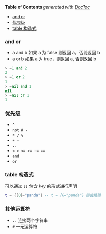 <!-- START doctoc generated TOC please keep comment here to allow auto update -->
<!-- DON'T EDIT THIS SECTION, INSTEAD RE-RUN doctoc TO UPDATE -->
**Table of Contents**  *generated with [DocToc](https://github.com/thlorenz/doctoc)*

- [and or](#and-or)
- [优先级](#%E4%BC%98%E5%85%88%E7%BA%A7)
- [table 构造式](#table-%E6%9E%84%E9%80%A0%E5%BC%8F)

<!-- END doctoc generated TOC please keep comment here to allow auto update -->

### and or

- a and b 如果 a 为 false 则返回 a，否则返回 b
- a or b 如果 a 为 true，则返回 a, 否则返回 b

```lua
> =1 and 2
2
> =1 or 2
1
> =nil and 1
nil
> =nil or 1
1
```

### 优先级

- `^`
- `not # -`
- `* / %`
- `+ -` 
- `..`
- `< > <= >= ~= ==`
- `and`
- `or`

### table 构造式

可以通过 `[]` 包含 key 的形式进行声明

```lua
t = {[0]="panda"} -- t = {0="panda"} 则会报错
```

### 其他运算符

- `..` 连接两个字符串
- `#` 一元运算符
